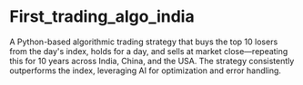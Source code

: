 # First_trading_algo_india
A Python-based algorithmic trading strategy that buys the top 10 losers from the day's index, holds for a day, and sells at market close—repeating this for 10 years across India, China, and the USA. The strategy consistently outperforms the index, leveraging AI for optimization and error handling.

